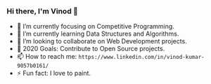 ### Hi there, I'm Vinod 👋


- 🔭 I’m currently focusing on Competitive Programming.
- 🌱 I’m currently learning Data Structures and Algorithms. 
- 👯 I’m looking to collaborate on Web Development projects.
- 🥅 2020 Goals: Contribute to Open Source projects.
- 📫 How to reach me: `https://www.linkedin.com/in/vinod-kumar-9057b0161/`
- ⚡ Fun fact: I love to paint.
